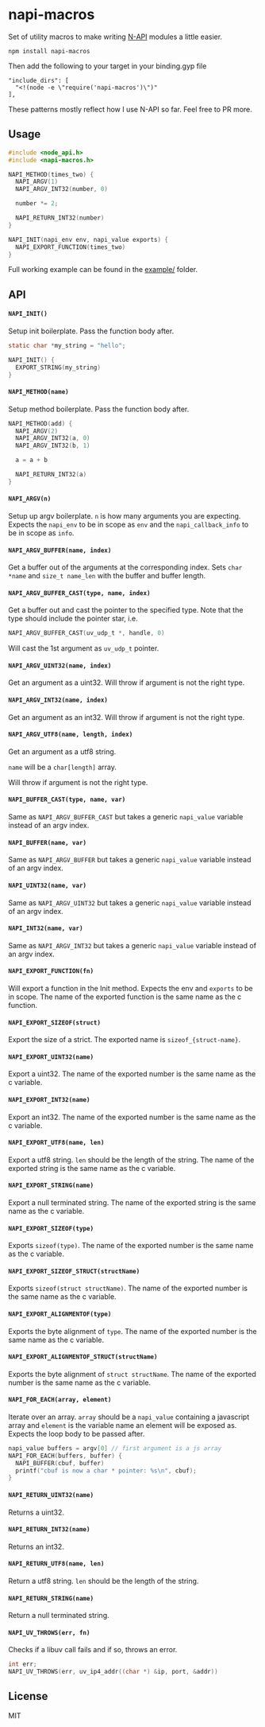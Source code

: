 # napi-macros

Set of utility macros to make writing [N-API](https://nodejs.org/dist/latest-v9.x/docs/api/n-api.html) modules a little easier.

```
npm install napi-macros
```

Then add the following to your target in your binding.gyp file

```
"include_dirs": [
  "<!(node -e \"require('napi-macros')\")"
],
```

These patterns mostly reflect how I use N-API so far. Feel free
to PR more.

## Usage

``` c
#include <node_api.h>
#include <napi-macros.h>

NAPI_METHOD(times_two) {
  NAPI_ARGV(1)
  NAPI_ARGV_INT32(number, 0)

  number *= 2;

  NAPI_RETURN_INT32(number)
}

NAPI_INIT(napi_env env, napi_value exports) {
  NAPI_EXPORT_FUNCTION(times_two)
}
```

Full working example can be found in the [example/](https://github.com/mafintosh/napi-macros/tree/master/example) folder.

## API

#### `NAPI_INIT()`

Setup init boilerplate. Pass the function body after.

``` c
static char *my_string = "hello";

NAPI_INIT() {
  EXPORT_STRING(my_string)
}
```

#### `NAPI_METHOD(name)`

Setup method boilerplate. Pass the function body after.

``` c
NAPI_METHOD(add) {
  NAPI_ARGV(2)
  NAPI_ARGV_INT32(a, 0)
  NAPI_ARGV_INT32(b, 1)

  a = a + b

  NAPI_RETURN_INT32(a)
}
```

#### `NAPI_ARGV(n)`

Setup up argv boilerplate. `n` is how many arguments you are expecting.
Expects the `napi_env` to be in scope as `env` and the `napi_callback_info` to be in scope as `info`.

#### `NAPI_ARGV_BUFFER(name, index)`

Get a buffer out of the arguments at the corresponding index.
Sets `char *name` and `size_t name_len` with the buffer and buffer length.

#### `NAPI_ARGV_BUFFER_CAST(type, name, index)`

Get a buffer out and cast the pointer to the specified type.
Note that the type should include the pointer star, i.e.

``` c
NAPI_ARGV_BUFFER_CAST(uv_udp_t *, handle, 0)
```

Will cast the 1st argument as `uv_udp_t` pointer.

#### `NAPI_ARGV_UINT32(name, index)`

Get an argument as a uint32.
Will throw if argument is not the right type.

#### `NAPI_ARGV_INT32(name, index)`

Get an argument as an int32.
Will throw if argument is not the right type.

#### `NAPI_ARGV_UTF8(name, length, index)`

Get an argument as a utf8 string.

`name` will be a `char[length]` array.

Will throw if argument is not the right type.

#### `NAPI_BUFFER_CAST(type, name, var)`

Same as `NAPI_ARGV_BUFFER_CAST` but takes a generic `napi_value` variable instead of an argv index.

#### `NAPI_BUFFER(name, var)`

Same as `NAPI_ARGV_BUFFER` but takes a generic `napi_value` variable instead of an argv index.

#### `NAPI_UINT32(name, var)`

Same as `NAPI_ARGV_UINT32` but takes a generic `napi_value` variable instead of an argv index.

#### `NAPI_INT32(name, var)`

Same as `NAPI_ARGV_INT32` but takes a generic `napi_value` variable instead of an argv index.

#### `NAPI_EXPORT_FUNCTION(fn)`

Will export a function in the Init method. Expects the env and `exports` to be in scope.
The name of the exported function is the same name as the c function.

#### `NAPI_EXPORT_SIZEOF(struct)`

Export the size of a strict. The exported name is `sizeof_{struct-name}`.

#### `NAPI_EXPORT_UINT32(name)`

Export a uint32.
The name of the exported number is the same name as the c variable.

#### `NAPI_EXPORT_INT32(name)`

Export an int32.
The name of the exported number is the same name as the c variable.

#### `NAPI_EXPORT_UTF8(name, len)`

Export a utf8 string. `len` should be the length of the string.
The name of the exported string is the same name as the c variable.

#### `NAPI_EXPORT_STRING(name)`

Export a null terminated string.
The name of the exported string is the same name as the c variable.

#### `NAPI_EXPORT_SIZEOF(type)`

Exports `sizeof(type)`.
The name of the exported number is the same name as the c variable.

#### `NAPI_EXPORT_SIZEOF_STRUCT(structName)`

Exports `sizeof(struct structName)`.
The name of the exported number is the same name as the c variable.

#### `NAPI_EXPORT_ALIGNMENTOF(type)`

Exports the byte alignment of `type`.
The name of the exported number is the same name as the c variable.

#### `NAPI_EXPORT_ALIGNMENTOF_STRUCT(structName)`

Exports the byte alignment of `struct structName`.
The name of the exported number is the same name as the c variable.

#### `NAPI_FOR_EACH(array, element)`

Iterate over an array. `array` should be a `napi_value` containing a javascript array
and `element` is the variable name an element will be exposed as. Expects the loop body
to be passed after.

``` c
napi_value buffers = argv[0] // first argument is a js array
NAPI_FOR_EACH(buffers, buffer) {
  NAPI_BUFFER(cbuf, buffer)
  printf("cbuf is now a char * pointer: %s\n", cbuf);
}
```

#### `NAPI_RETURN_UINT32(name)`

Returns a uint32.

#### `NAPI_RETURN_INT32(name)`

Returns an int32.

#### `NAPI_RETURN_UTF8(name, len)`

Return a utf8 string. `len` should be the length of the string.

#### `NAPI_RETURN_STRING(name)`

Return a null terminated string.

#### `NAPI_UV_THROWS(err, fn)`

Checks if a libuv call fails and if so, throws an error.

``` c
int err;
NAPI_UV_THROWS(err, uv_ip4_addr((char *) &ip, port, &addr))
```

## License

MIT
